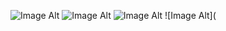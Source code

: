 ![Image Alt](https://64.media.tumblr.com/fdeb554fab52fe448481167ebec3588d/b1701af0a1435f1a-f6/s400x600/686973494c365fe7e2efdc6c54461b6b5ae8bfc6.gifv) ![Image Alt](https://cdn.discordapp.com/attachments/1223392595078680647/1339562838511063062/7183a347e81cbf835995594f9be4da97.jpg?ex=67af2c9c&is=67addb1c&hm=d355331a43ccb302c5ecd6aa255a329733c4eb9aed1400677fe07502110ae0e3&)
![Image Alt](https://64.media.tumblr.com/fdeb554fab52fe448481167ebec3588d/b1701af0a1435f1a-f6/s400x600/686973494c365fe7e2efdc6c54461b6b5ae8bfc6.gifv) ![Image Alt](
